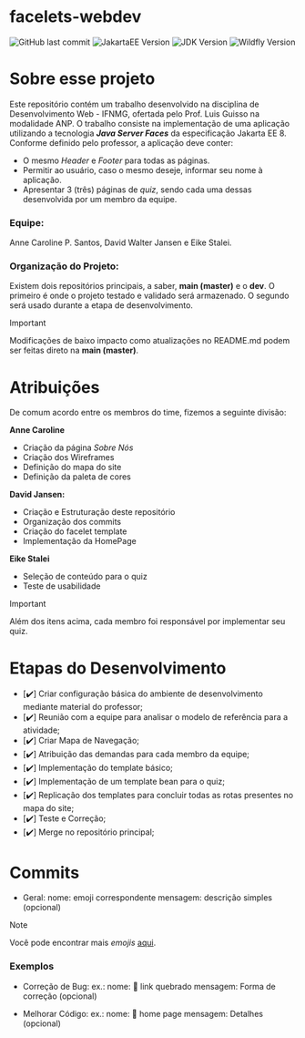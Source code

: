 # facelets-webdev
![GitHub last commit](https://img.shields.io/github/last-commit/DWalterJansen/desenvolvimento-web-2021-html5ref)
![JakartaEE Version](https://img.shields.io/static/v1?label=JakartaEE&message=8&color=blue)
![JDK Version](https://img.shields.io/static/v1?label=JDK&message=11.0.2&color=blue)
![Wildfly Version](https://img.shields.io/static/v1?label=Wildfly&message=22.0.0.Final&color=blue)

# Sobre esse projeto
Este repositório contém um trabalho desenvolvido na disciplina de Desenvolvimento Web - IFNMG, ofertada pelo Prof. Luis Guisso na modalidade ANP. O trabalho consiste na implementação de uma aplicação utilizando a tecnologia ***Java Server Faces*** da especificação Jakarta EE 8. Conforme definido pelo professor, a aplicação deve conter:

- O mesmo *Header* e *Footer* para todas as páginas.
- Permitir ao usuário, caso o mesmo deseje, informar seu nome à aplicação.
- Apresentar 3 (três) páginas de *quiz*, sendo cada uma dessas desenvolvida por um membro da equipe.

### Equipe: 
Anne Caroline P. Santos, David Walter Jansen e Eike Stalei.

### Organização do Projeto:
Existem dois repositórios principais, a saber, **main (master)** e o **dev**. O primeiro é onde o projeto testado e validado será armazenado. O segundo será usado durante a etapa de desenvolvimento. 
> [!IMPORTANT]
> Modificações de baixo impacto como atualizações no README.md podem ser feitas direto na **main (master)**.

# Atribuições
De comum acordo entre os membros do time, fizemos a seguinte divisão:

**Anne Caroline**
- Criação da página *Sobre Nós*
- Criação dos Wireframes
- Definição do mapa do site
- Definição da paleta de cores

**David Jansen:**
- Criação e Estruturação deste repositório
- Organização dos commits
- Criação do facelet template
- Implementação da HomePage

**Eike Stalei** 
- Seleção de conteúdo para o quiz
- Teste de usabilidade

> [!IMPORTANT]
> Além dos itens acima, cada membro foi responsável por implementar seu quiz.

# Etapas do Desenvolvimento
- [:heavy_check_mark:] Criar configuração básica do ambiente de desenvolvimento mediante material do professor;
- [:heavy_check_mark:] Reunião com a equipe para analisar o modelo de referência para a atividade;
- [:heavy_check_mark:] Criar Mapa de Navegação;
- [:heavy_check_mark:] Atribuição das demandas para cada membro da equipe;
- [:heavy_check_mark:] Implementação do template básico;
- [:heavy_check_mark:] Implementação de um template bean para o quiz;
- [:heavy_check_mark:] Replicação dos templates para concluir todas as rotas presentes no mapa do site;
- [:heavy_check_mark:] Teste e Correção;
- [:heavy_check_mark:] Merge no repositório principal;


# Commits
- Geral:
    nome: emoji correspondente
    mensagem: descrição simples (opcional)

> [!NOTE]
> Você pode encontrar mais *emojis* [aqui](https://gist.github.com/parmentf/035de27d6ed1dce0b36a).


### Exemplos
- Correção de Bug:
    ex.: 
        nome: :bug: link quebrado
        mensagem: Forma de correção (opcional)

- Melhorar Código:
    ex.: 
        nome: :art: home page
        mensagem: Detalhes (opcional)

        
